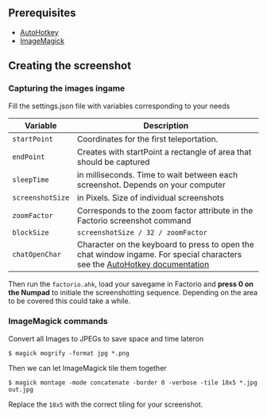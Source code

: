 
## Prerequisites
- [AutoHotkey](https://www.autohotkey.com/)
- [ImageMagick](https://imagemagick.org/)

## Creating the screenshot

### Capturing the images ingame
Fill the settings.json file with variables corresponding to your needs

|Variable|Description|
|----|----|
|`startPoint`|Coordinates for the first teleportation.|
|`endPoint`|Creates with startPoint a rectangle of area that should be captured|
|`sleepTime`|in milliseconds. Time to wait between each screenshot. Depends on your computer|
|`screenshotSize`|in Pixels. Size of individual screenshots|
|`zoomFactor`|Corresponds to the zoom factor attribute in the Factorio screenshot command|
|`blockSize`|`screenshotSize / 32 / zoomFactor`|
|`chatOpenChar`|Character on the keyboard to press to open the chat window ingame. For special characters see the [AutoHotkey documentation](https://www.autohotkey.com/docs/commands/Send.htm#keynames)|
  

Then run the `factorio.ahk`, load your savegame in Factorio and **press 0 on the Numpad** to initiale the 
screenshotting sequence. Depending on the area to be covered this could take a while.
### ImageMagick commands

Convert all Images to JPEGs to save space and time lateron
```shell
$ magick mogrify -format jpg *.png
```
  
Then we can let ImageMagick tile them together
```shell
$ magick montage -mode concatenate -border 0 -verbose -tile 18x5 *.jpg out.jpg
```
Replace the `18x5` with the correct tiling for your screenshot.